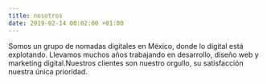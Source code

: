 ```yaml
---
title: nosotros
date: 2019-02-14 00:02:00 +01:00
---
```


Somos un grupo de nomadas digitales en México, donde lo digital está explotando. Llevamos muchos años trabajando en desarrollo, diseño web y marketing digital.Nuestros clientes son nuestro orgullo, su satisfacción nuestra única prioridad.